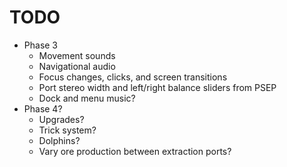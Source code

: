 # TODO
- Phase 3
  - Movement sounds
  - Navigational audio
  - Focus changes, clicks, and screen transitions
  - Port stereo width and left/right balance sliders from PSEP
  - Dock and menu music?
- Phase 4?
  - Upgrades?
  - Trick system?
  - Dolphins?
  - Vary ore production between extraction ports?
